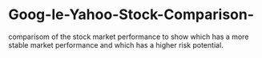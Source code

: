 # Goog-le-Yahoo-Stock-Comparison-
comparisom of the stock market performance to show which has a more stable market performance and which has a higher risk  potential.
